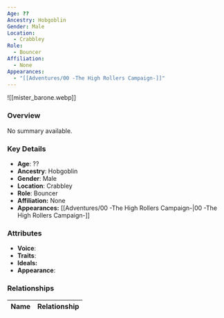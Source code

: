 ```yaml
---
Age: ??
Ancestry: Hobgoblin
Gender: Male
Location:
  - Crabbley
Role:
  - Bouncer
Affiliation:
  - None
Appearances:
  - "[[Adventures/00 -The High Rollers Campaign-]]"
---
```


![[mister_barone.webp]]

### Overview
No summary available.

### Key Details
- **Age**: ??
- **Ancestry**: Hobgoblin
- **Gender**: Male
- **Location**: Crabbley
- **Role**: Bouncer
- **Affiliation:** None
- **Appearances:** [[Adventures/00 -The High Rollers Campaign-\|00 -The High Rollers Campaign-]]

### Attributes
- **Voice**: 
- **Traits**: 
- **Ideals:** 
- **Appearance**:

### Relationships

| Name  | Relationship |
| ----- | ------------ |
